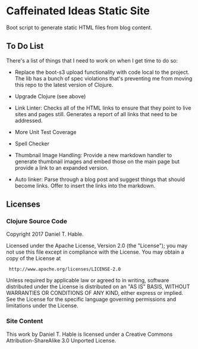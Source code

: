 # Caffeinated Ideas Static Site

Boot script to generate static HTML files from blog content.


## To Do List

There's a list of things that I need to work on when I get time to do so:

* Replace the boot-s3 upload functionality with code local to the project. The
lib has a bunch of spec violations that's preventing me from moving this repo to
the latest version of Clojure.

* Upgrade Clojure (see above)

* Link Linter: Checks all of the HTML links to ensure that they point to live sites and 
  pages still. Generates a report of all links that need to be addressed.

* More Unit Test Coverage

* Spell Checker

* Thumbnail Image Handling: Provide a new markdown handler to generate thumbnail images and 
  embed those on the main page but provide a link to an expanded version.
  
* Auto linker: Parse through a blog post and suggest things that should become links. Offer to
insert the links into the markdown.


## Licenses

### Clojure Source Code

   Copyright 2017 Daniel T. Hable.

   Licensed under the Apache License, Version 2.0 (the "License");
   you may not use this file except in compliance with the License.
   You may obtain a copy of the License at

     http://www.apache.org/licenses/LICENSE-2.0

   Unless required by applicable law or agreed to in writing, software
   distributed under the License is distributed on an "AS IS" BASIS,
   WITHOUT WARRANTIES OR CONDITIONS OF ANY KIND, either express or implied.
   See the License for the specific language governing permissions and
   limitations under the License.

### Site Content

   This work by Daniel T. Hable is licensed under a Creative Commons Attribution-ShareAlike 3.0 Unported License.
